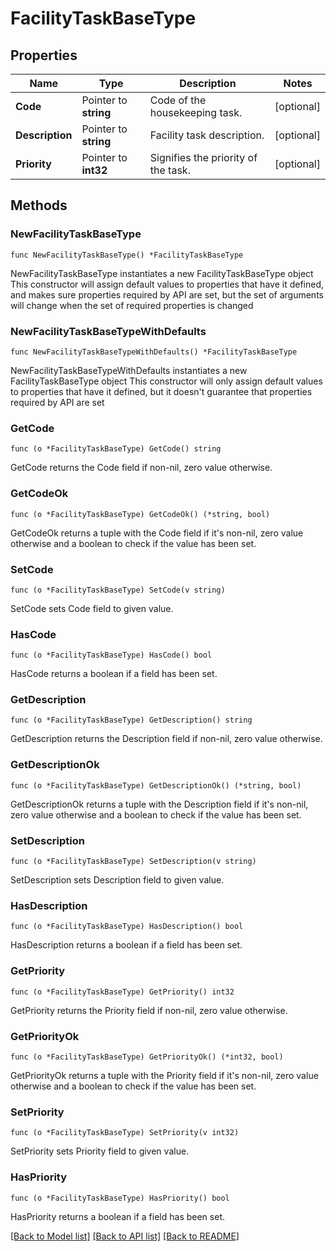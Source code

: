 # FacilityTaskBaseType

## Properties

Name | Type | Description | Notes
------------ | ------------- | ------------- | -------------
**Code** | Pointer to **string** | Code of the housekeeping task. | [optional] 
**Description** | Pointer to **string** | Facility task description. | [optional] 
**Priority** | Pointer to **int32** | Signifies the priority of the task. | [optional] 

## Methods

### NewFacilityTaskBaseType

`func NewFacilityTaskBaseType() *FacilityTaskBaseType`

NewFacilityTaskBaseType instantiates a new FacilityTaskBaseType object
This constructor will assign default values to properties that have it defined,
and makes sure properties required by API are set, but the set of arguments
will change when the set of required properties is changed

### NewFacilityTaskBaseTypeWithDefaults

`func NewFacilityTaskBaseTypeWithDefaults() *FacilityTaskBaseType`

NewFacilityTaskBaseTypeWithDefaults instantiates a new FacilityTaskBaseType object
This constructor will only assign default values to properties that have it defined,
but it doesn't guarantee that properties required by API are set

### GetCode

`func (o *FacilityTaskBaseType) GetCode() string`

GetCode returns the Code field if non-nil, zero value otherwise.

### GetCodeOk

`func (o *FacilityTaskBaseType) GetCodeOk() (*string, bool)`

GetCodeOk returns a tuple with the Code field if it's non-nil, zero value otherwise
and a boolean to check if the value has been set.

### SetCode

`func (o *FacilityTaskBaseType) SetCode(v string)`

SetCode sets Code field to given value.

### HasCode

`func (o *FacilityTaskBaseType) HasCode() bool`

HasCode returns a boolean if a field has been set.

### GetDescription

`func (o *FacilityTaskBaseType) GetDescription() string`

GetDescription returns the Description field if non-nil, zero value otherwise.

### GetDescriptionOk

`func (o *FacilityTaskBaseType) GetDescriptionOk() (*string, bool)`

GetDescriptionOk returns a tuple with the Description field if it's non-nil, zero value otherwise
and a boolean to check if the value has been set.

### SetDescription

`func (o *FacilityTaskBaseType) SetDescription(v string)`

SetDescription sets Description field to given value.

### HasDescription

`func (o *FacilityTaskBaseType) HasDescription() bool`

HasDescription returns a boolean if a field has been set.

### GetPriority

`func (o *FacilityTaskBaseType) GetPriority() int32`

GetPriority returns the Priority field if non-nil, zero value otherwise.

### GetPriorityOk

`func (o *FacilityTaskBaseType) GetPriorityOk() (*int32, bool)`

GetPriorityOk returns a tuple with the Priority field if it's non-nil, zero value otherwise
and a boolean to check if the value has been set.

### SetPriority

`func (o *FacilityTaskBaseType) SetPriority(v int32)`

SetPriority sets Priority field to given value.

### HasPriority

`func (o *FacilityTaskBaseType) HasPriority() bool`

HasPriority returns a boolean if a field has been set.


[[Back to Model list]](../README.md#documentation-for-models) [[Back to API list]](../README.md#documentation-for-api-endpoints) [[Back to README]](../README.md)


